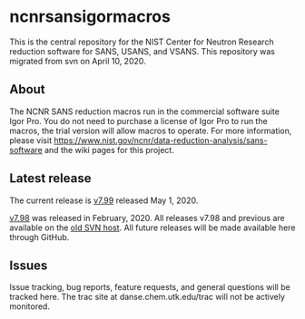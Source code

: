 # ncnrsansigormacros
This is the central repository for the NIST Center for Neutron Research reduction software for SANS, USANS, and VSANS. This repository was migrated from svn on April 10, 2020.

## About
The NCNR SANS reduction macros run in the commercial software suite Igor Pro. You do not need to purchase a license of Igor Pro to run the macros, the trial version will allow macros to operate.
For more information, please visit  https://www.nist.gov/ncnr/data-reduction-analysis/sans-software and the wiki pages for this project.

## Latest release
The current release is [v7.99](https://github.com/krzywon/ncnrsansigormacros/releases/tag/v7.99) released May 1, 2020.

[v7.98](http://danse.chem.utk.edu/trac/export/1225/sans/Dev/tags/NCNR_SANS_Package_7.98.zip) was released in February, 2020.
All releases v7.98 and previous are available on the [old SVN host](http://danse.chem.utk.edu/trac/export/1225/sans/Dev/tags). All future releases will be made available here through GitHub.

## Issues
Issue tracking, bug reports, feature requests, and general questions will be tracked here. The trac site at danse.chem.utk.edu/trac will not be actively monitored.
